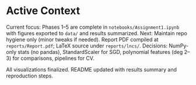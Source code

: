 # Active Context

Current focus: Phases 1–5 are complete in `notebooks/Assignment1.ipynb` with figures exported to `data/` and results summarized.
Next: Maintain repo hygiene only (minor tweaks if needed). Report PDF compiled at `reports/Report.pdf`; LaTeX source under `reports/lncs/`.
Decisions: NumPy-only stats (no pandas), StandardScaler for SGD, polynomial features (deg 2–3) for comparisons, pipelines for CV.


All visualizations finalized. README updated with results summary and reproduction steps.
